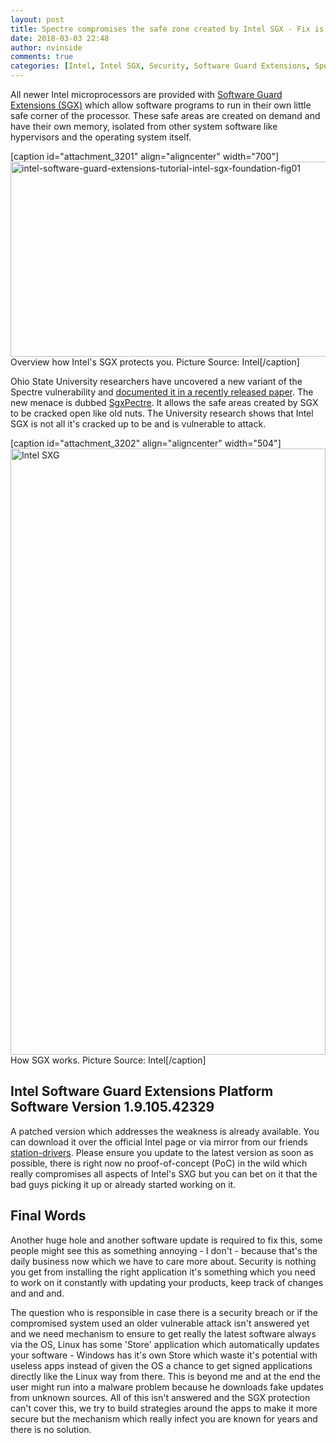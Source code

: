 ```yaml
---
layout: post
title: Spectre compromises the safe zone created by Intel SGX - Fix is already here
date: 2018-03-03 22:48
author: nvinside
comments: true
categories: [Intel, Intel SGX, Security, Software Guard Extensions, Spectre]
---
```

All newer Intel microprocessors are provided with <a href="https://software.intel.com/en-us/sgx" target="_blank" rel="external nofollow noopener">Software Guard Extensions (SGX)</a> which allow software programs to run in their own little safe corner of the processor. These safe areas are created on demand and have their own memory, isolated from other system software like hypervisors and the operating system itself.

[caption id="attachment_3201" align="aligncenter" width="700"]<img class=" size-full wp-image-3201 aligncenter" src="https://chefkochblog.files.wordpress.com/2018/03/intel-software-guard-extensions-tutorial-intel-sgx-foundation-fig01.png" alt="intel-software-guard-extensions-tutorial-intel-sgx-foundation-fig01" width="700" height="312" /> Overview how Intel's SGX protects you. Picture Source: Intel[/caption]

<!--more-->

Ohio State University researchers have uncovered a new variant of the Spectre vulnerability and <a href="https://arxiv.org/pdf/1802.09085.pdf" target="_blank" rel="external nofollow noopener">documented it in a recently released paper</a>. The new menace is dubbed <a href="https://github.com/OSUSecLab/SgxPectre" target="_blank" rel="noopener">SgxPectre</a>. It allows the safe areas created by SGX to be cracked open like old nuts. The University research shows that Intel SGX is not all it's cracked up to be and is vulnerable to attack.

[caption id="attachment_3202" align="aligncenter" width="504"]<img class=" size-full wp-image-3202 aligncenter" src="https://chefkochblog.files.wordpress.com/2018/03/intel-sxg.png" alt="Intel SXG" width="504" height="970" /> How SGX works. Picture Source: Intel[/caption]

<h2>Intel Software Guard Extensions Platform Software Version 1.9.105.42329</h2>

A patched version which addresses the weakness is already available. You can download it over the official Intel page or via mirror from our friends <a href="http://station-drivers.com/index.php?option=com_remository&amp;Itemid=352&amp;func=fileinfo&amp;id=3341&amp;lang=fr" target="_blank" rel="noopener">station-drivers</a>. Please ensure you update to the latest version as soon as possible, there is right now no proof-of-concept (PoC) in the wild which really compromises all aspects of Intel's SXG but you can bet on it that the bad guys picking it up or already started working on it.

<h2>Final Words</h2>

Another huge hole and another software update is required to fix this, some people might see this as something annoying - I don't - because that's the daily business now which we have to care more about. Security is nothing you get from installing the right application it's something which you need to work on it constantly with updating your products, keep track of changes and and and.

The question who is responsible in case there is a security breach or if the compromised system used an older vulnerable attack isn't answered yet and we need mechanism to ensure to get really the latest software always via the OS, Linux has some 'Store' application which automatically updates your software - Windows has it's own Store which waste it's potential with useless apps instead of given the OS a chance to get signed applications directly like the Linux way from there. This is beyond me and at the end the user might run into a malware problem because he downloads fake updates from unknown sources. All of this isn't answered and the SGX protection can't cover this, we try to build strategies around the apps to make it more secure but the mechanism which really infect you are known for years and there is no solution.
